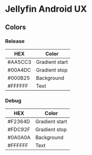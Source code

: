 # Jellyfin Android UX

## Colors

### Release

| HEX     | Color          |
| ------- | -------------- |
| #AA5CC3 | Gradient start |
| #00A4DC | Gradient stop  |
| #000B25 | Background     |
| #FFFFFF | Text           |

### Debug

| HEX     | Color          |
| ------- | -------------- |
| #F2364D | Gradient start |
| #FDC92F | Gradient stop  |
| #0A0A0A | Background     |
| #FFFFFF | Text           |
